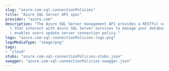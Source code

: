 ```yaml
---
slug: "azure-com-sql-connectionPolicies"
title: "Azure SQL Server API spec"
provider: "azure.com"
description: "The Azure SQL Server management API provides a RESTful set of web services\
  \ that interact with Azure SQL Server services to manage your databases. The API\
  \ enables users update server connection policy."
logo: "azure.com-sql-connectionPolicies-logo.png"
logoMediaType: "image/png"
tags:
- "cloud"
stubs: "azure.com-sql-connectionPolicies-stubs.json"
swagger: "azure.com-sql-connectionPolicies-swagger.json"
---
```

